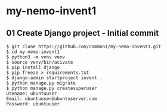 # my-nemo-invent1

## 01 Create Django project - Initial commit

```
$ git clone https://github.com/common1/my-nemo-invent1.git
$ cd my-nemo-invent1
$ python3 -m venv venv
$ source venv/bin/acivate
$ pip install django
$ pip freeze > requirements.txt
$ django-admin startproject invent .
$ python manage.py migrate
$ python manage.py createsuperuser
Usename: ubuntuuser
Email: ubuntuuser@ubuntuserver.com
Password: ubuntuuser
```

